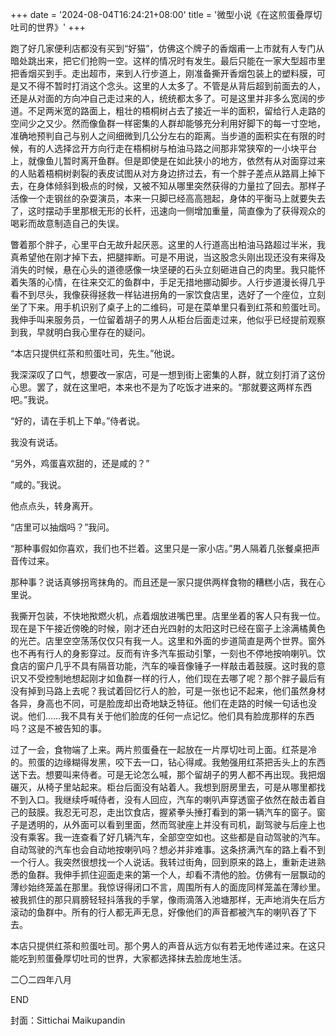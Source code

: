 +++
date = '2024-08-04T16:24:21+08:00'
title = '微型小说《在这煎蛋叠厚切吐司的世界》'
+++

跑了好几家便利店都没有买到“好猫”，仿佛这个牌子的香烟甫一上市就有人专门从暗处跳出来，把它们抢购一空。这样的情况时有发生。最后只能在一家大型超市里把香烟买到手。走出超市，来到人行步道上，刚准备撕开香烟包装上的塑料膜，可是又不得不暂时打消这个念头。这里的人太多了。不管是从背后超到前面去的人，还是从对面的方向冲自己走过来的人，统统都太多了。可是这里并非多么宽阔的步道。不足两米宽的路面上，粗壮的梧桐树占去了接近一半的面积，留给行人走路的空间少之又少。然而像鱼群一样密集的人群却能够充分利用好脚下的每一寸空地，准确地预判自己与别人之间细微到几公分左右的距离。当步道的面积实在有限的时候，有的人选择岔开方向行走在梧桐树与柏油马路之间那非常狭窄的一小块平台上，就像鱼儿暂时离开鱼群。但是即使是在如此狭小的地方，依然有从对面穿过来的人贴着梧桐树剥裂的表皮试图从对方身边挤过去，有一个胖子差点从路肩上掉下去，在身体倾斜到极点的时候，又被不知从哪里突然获得的力量拉了回去。那样子活像一个走钢丝的杂耍演员，本来一只脚已经高高翘起，身体的平衡马上就要失去了，这时摆动手里那根无形的长杆，迅速向一侧增加重量，简直像为了获得观众的喝彩而故意制造自己的失误。

瞥着那个胖子，心里平白无故升起厌恶。这里的人行道高出柏油马路超过半米，我真希望他在刚才掉下去，把腿摔断。可是不用说，当这股念头刚出现还没有来得及消失的时候，悬在心头的道德感像一块坚硬的石头立刻砸进自己的肉里。我只能怀着失落的心情，在往来交汇的鱼群中，手足无措地挪动脚步。人行步道漫长得几乎看不到尽头，我像获得拯救一样钻进拐角的一家饮食店里，选好了一个座位，立刻坐了下来。用手机识别了桌子上的二维码，可是在菜单里只看到红茶和煎蛋吐司。我伸手叫来服务员，一位留着胡子的男人从柜台后面走过来，他似乎已经提前观察到我，早就明白我心里存在的疑问。

“本店只提供红茶和煎蛋吐司，先生。”他说。

我深深叹了口气，想要改一家店，可是一想到街上密集的人群，就立刻打消了这份心思。罢了，就在这里吧，本来也不是为了吃饭才进来的。“那就要这两样东西吧。”我说。

“好的，请在手机上下单。”侍者说。

我没有说话。

“另外，鸡蛋喜欢甜的，还是咸的？”

“咸的。”我说。

他点点头，转身离开。

“店里可以抽烟吗？”我问。

“那种事假如你喜欢，我们也不拦着。这里只是一家小店。”男人隔着几张餐桌把声音传过来。

那种事？说话真够拐弯抹角的。而且还是一家只提供两样食物的糟糕小店，我在心里说。

我撕开包装，不快地揿燃火机，点着烟放进嘴巴里。店里坐着的客人只有我一位。现在是下午接近傍晚的时候，刚才还白光四射的太阳这时已经在窗子上涂满橘黄色的光芒。店里空空荡荡仅仅只有我一人。这里和外面的步道简直是两个世界。窗外也不再有行人的身影穿过。反而有许多汽车振动引擎，一刻也不停地按响喇叭。饮食店的窗户几乎不具有隔音功能，汽车的噪音像锤子一样敲击着鼓膜。这时我的意识又不受控制地想起刚才如鱼群一样的行人，他们现在去哪了呢？那个胖子最后有没有掉到马路上去呢？我试着回忆行人的脸，可是一张也记不起来，他们虽然身材各异，身高也不同，可是脸庞却出奇地缺乏特征。他们在走路的时候一句话也没说。他们……我不具有关于他们脸庞的任何一点记忆。他们具有脸庞那样的东西吗？这是不被告知的事。

过了一会，食物端了上来。两片煎蛋叠在一起放在一片厚切吐司上面。红茶是冷的。煎蛋的边缘糊得发黑，咬下去一口，钻心得咸。我勉强用红茶把舌头上的东西送下去。想要叫来侍者。可是无论怎么喊，那个留胡子的男人都不再出现。我把烟碾灭，从椅子里站起来。柜台后面没有站着人。我想到厨房里去，可是从哪里都找不到入口。我继续呼喊侍者，没有人回应，汽车的喇叭声穿透窗子依然在敲击着自己的鼓膜。我忍无可忍，走出饮食店，握紧拳头捶打看到的第一辆汽车的窗子。窗子是透明的，从外面可以看到里面，然而驾驶座上并没有司机，副驾驶与后座上也没有乘客。我一连查看了好几辆汽车，全部空空如也。这些都是自动驾驶的汽车。自动驾驶的汽车也会自动地按喇叭吗？想必并非难事。这条挤满汽车的路上看不到一个行人。我突然很想找一个人说话。我转过街角，回到原来的路上，重新走进熟悉的鱼群。我伸手抓住迎面走来的第一个人，却看不清他的脸。仿佛有一层飘动的薄纱始终笼盖在那里。我惊讶得闭口不言，周围所有人的面庞同样笼盖在薄纱里。被我抓住的那只肩膀轻轻抖落我的手掌，像雨滴落入池塘那样，无声地消失在后方滚动的鱼群中。所有的行人都无声无息，好像他们的声音都被汽车的喇叭吞了下去。

本店只提供红茶和煎蛋吐司。那个男人的声音从远方似有若无地传递过来。在这只能吃到煎蛋叠厚切吐司的世界，大家都选择抹去脸庞地生活。

二〇二四年八月

END

封面：Sittichai Maikupandin



